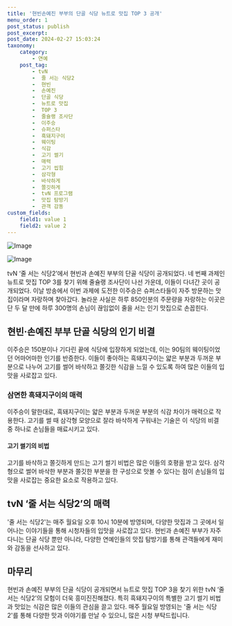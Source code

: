 ```yaml
---
title: '현빈손예진 부부의 단골 식당 뉴트로 맛집 TOP 3 공개'
menu_order: 1
post_status: publish
post_excerpt: 
post_date: 2024-02-27 15:03:24
taxonomy:
    category:
        - 연예
    post_tag:
        - tvN
        -  줄 서는 식당2
        -  현빈
        -  손예진
        -  단골 식당
        -  뉴트로 맛집
        -  TOP 3
        -  줄슐랭 조사단
        -  이주승
        -  슈퍼스타
        -  흑돼지구이
        -  웨이팅
        -  식감
        -  고기 썰기
        -  매력
        -  고기 씹힘
        -  삼각형
        -  바삭하게
        -  쫄깃하게
        -  tvN 프로그램
        -  맛집 탐방기
        -  관객 감동
custom_fields:
    field1: value 1
    field2: value 2
---
```


![Image](https://ssl.pstatic.net/mimgnews/image/144/2024/02/27/0000945689_001_20240227070201298.png?type=w540)

![Image](https://mimgnews.pstatic.net/image/144/2024/02/27/0000945689_002_20240227070201392.png?type=w540)

tvN ‘줄 서는 식당2’에서 현빈과 손예진 부부의 단골 식당이 공개되었다. 네 번째 과제인 뉴트로 맛집 TOP 3를 찾기 위해 줄슐랭 조사단이 나선 가운데, 이들이 다녀간 곳이 공개되었다. 이날 방송에서 이번 과제에 도전한 이주승은 슈퍼스타들이 자주 방문하는 맛집이라며 자랑하며 찾아갔다. 놀라운 사실은 하루 850인분의 주문량을 자랑하는 이곳은 단 두 달 만에 하루 300명의 손님이 끊임없이 줄을 서는 인기 맛집으로 손꼽힌다.
## 현빈·손예진 부부 단골 식당의 인기 비결
이주승은 150분이나 기다린 끝에 식당에 입장하게 되었는데, 이는 90팀의 웨이팅이었던 어마어마한 인기를 반증한다. 이들이 좋아하는 흑돼지구이는 얇은 부분과 두꺼운 부분으로 나누어 고기를 썰어 바삭하고 쫄깃한 식감을 느낄 수 있도록 하여 많은 이들의 입맛을 사로잡고 있다.
### 삼면한 흑돼지구이의 매력
이주승이 말한대로, 흑돼지구이는 얇은 부분과 두꺼운 부분의 식감 차이가 매력으로 작용한다. 고기를 썰 때 삼각형 모양으로 잘라 바삭하게 구워내는 기술은 이 식당의 비결 중 하나로 손님들을 매료시키고 있다.
#### 고기 썰기의 비법
고기를 바삭하고 쫄깃하게 만드는 고기 썰기 비법은 많은 이들의 호평을 받고 있다. 삼각형으로 썰어 바삭한 부분과 쫄깃한 부분을 한 구성으로 맛볼 수 있다는 점이 손님들의 입맛을 사로잡는 중요한 요소로 작용하고 있다.
## tvN ‘줄 서는 식당2’의 매력
'줄 서는 식당2'는 매주 월요일 오후 10시 10분에 방영되며, 다양한 맛집과 그 곳에서 일어나는 이야기들을 통해 시청자들의 입맛을 사로잡고 있다. 현빈과 손예진 부부가 자주 다니는 단골 식당 뿐만 아니라, 다양한 연예인들의 맛집 탐방기를 통해 관객들에게 재미와 감동을 선사하고 있다.
## 마무리
현빈과 손예진 부부의 단골 식당이 공개되면서 뉴트로 맛집 TOP 3을 찾기 위한 tvN ‘줄 서는 식당2’의 모험이 더욱 흥미진진해졌다. 특히 흑돼지구이의 특별한 고기 썰기 비법과 맛있는 식감은 많은 이들의 관심을 끌고 있다. 매주 월요일 방영되는 '줄 서는 식당2'를 통해 다양한 맛과 이야기를 만날 수 있으니, 많은 시청 부탁드립니다.
